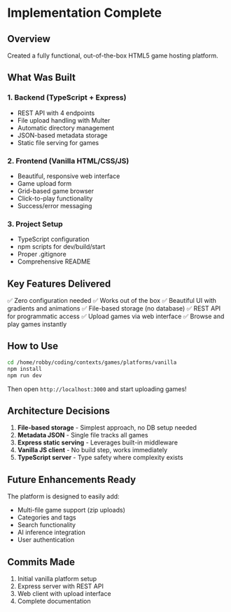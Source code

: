 # Implementation Complete

## Overview
Created a fully functional, out-of-the-box HTML5 game hosting platform.

## What Was Built

### 1. Backend (TypeScript + Express)
- REST API with 4 endpoints
- File upload handling with Multer
- Automatic directory management
- JSON-based metadata storage
- Static file serving for games

### 2. Frontend (Vanilla HTML/CSS/JS)
- Beautiful, responsive web interface
- Game upload form
- Grid-based game browser
- Click-to-play functionality
- Success/error messaging

### 3. Project Setup
- TypeScript configuration
- npm scripts for dev/build/start
- Proper .gitignore
- Comprehensive README

## Key Features Delivered

✅ Zero configuration needed
✅ Works out of the box
✅ Beautiful UI with gradients and animations
✅ File-based storage (no database)
✅ REST API for programmatic access
✅ Upload games via web interface
✅ Browse and play games instantly

## How to Use

```bash
cd /home/robby/coding/contexts/games/platforms/vanilla
npm install
npm run dev
```

Then open `http://localhost:3000` and start uploading games!

## Architecture Decisions

1. **File-based storage** - Simplest approach, no DB setup needed
2. **Metadata JSON** - Single file tracks all games
3. **Express static serving** - Leverages built-in middleware
4. **Vanilla JS client** - No build step, works immediately
5. **TypeScript server** - Type safety where complexity exists

## Future Enhancements Ready

The platform is designed to easily add:
- Multi-file game support (zip uploads)
- Categories and tags
- Search functionality
- AI inference integration
- User authentication

## Commits Made

1. Initial vanilla platform setup
2. Express server with REST API
3. Web client with upload interface
4. Complete documentation
